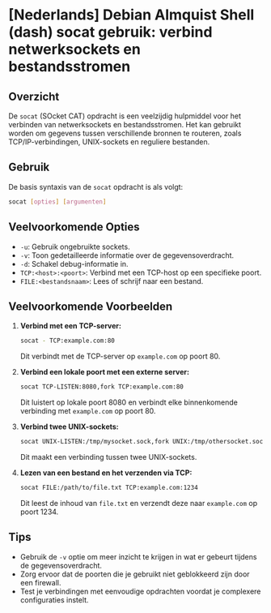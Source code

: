 # [Nederlands] Debian Almquist Shell (dash) socat gebruik: verbind netwerksockets en bestandsstromen

## Overzicht
De `socat` (SOcket CAT) opdracht is een veelzijdig hulpmiddel voor het verbinden van netwerksockets en bestandsstromen. Het kan gebruikt worden om gegevens tussen verschillende bronnen te routeren, zoals TCP/IP-verbindingen, UNIX-sockets en reguliere bestanden.

## Gebruik
De basis syntaxis van de `socat` opdracht is als volgt:

```bash
socat [opties] [argumenten]
```

## Veelvoorkomende Opties
- `-u`: Gebruik ongebruikte sockets.
- `-v`: Toon gedetailleerde informatie over de gegevensoverdracht.
- `-d`: Schakel debug-informatie in.
- `TCP:<host>:<poort>`: Verbind met een TCP-host op een specifieke poort.
- `FILE:<bestandsnaam>`: Lees of schrijf naar een bestand.

## Veelvoorkomende Voorbeelden

1. **Verbind met een TCP-server:**
   ```bash
   socat - TCP:example.com:80
   ```
   Dit verbindt met de TCP-server op `example.com` op poort 80.

2. **Verbind een lokale poort met een externe server:**
   ```bash
   socat TCP-LISTEN:8080,fork TCP:example.com:80
   ```
   Dit luistert op lokale poort 8080 en verbindt elke binnenkomende verbinding met `example.com` op poort 80.

3. **Verbind twee UNIX-sockets:**
   ```bash
   socat UNIX-LISTEN:/tmp/mysocket.sock,fork UNIX:/tmp/othersocket.sock
   ```
   Dit maakt een verbinding tussen twee UNIX-sockets.

4. **Lezen van een bestand en het verzenden via TCP:**
   ```bash
   socat FILE:/path/to/file.txt TCP:example.com:1234
   ```
   Dit leest de inhoud van `file.txt` en verzendt deze naar `example.com` op poort 1234.

## Tips
- Gebruik de `-v` optie om meer inzicht te krijgen in wat er gebeurt tijdens de gegevensoverdracht.
- Zorg ervoor dat de poorten die je gebruikt niet geblokkeerd zijn door een firewall.
- Test je verbindingen met eenvoudige opdrachten voordat je complexere configuraties instelt.